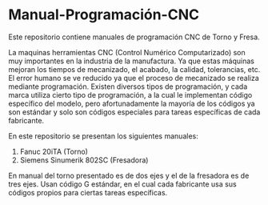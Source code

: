 # Manual-Programación-CNC
Este repositorio contiene manuales de programación CNC de Torno y Fresa.

La maquinas herramientas CNC (Control Numérico Computarizado) son muy importantes en la industria de la manufactura. Ya que estas máquinas mejoran los tiempos de mecanizado, el acabado, la calidad, tolerancias, etc. El error humano se ve reducido ya que el proceso de mecanizado se realiza mediante programación. Existen diversos tipos de programación, y cada marca utiliza cierto tipo de programación, a la cual le implementan código específico del modelo, pero afortunadamente la mayoría de los códigos ya son estándar y solo son códigos especiales para tareas específicas de cada fabricante. 

En este repositorio se presentan los siguientes manuales: 
1. Fanuc 20iTA (Torno)
2. Siemens Sinumerik 802SC (Fresadora)

En manual del torno presentado es de dos ejes y el de la fresadora es de tres ejes. Usan código G estándar, en el cual cada fabricante usa sus códigos propios para ciertas tareas específicas. 
